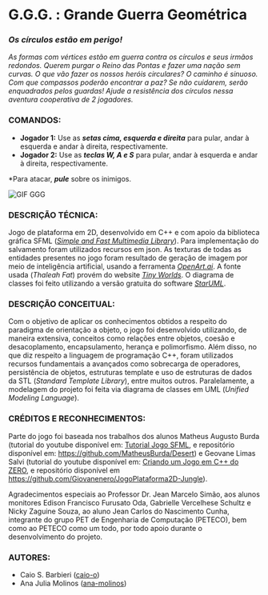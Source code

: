 # G.G.G. : Grande Guerra Geométrica
### _Os círculos estão em perigo!_

_As formas com vértices estão em guerra contra os círculos e seus irmãos redondos. Querem purgar o Reino das Pontas e fazer uma nação sem curvas. O que vão fazer os nossos heróis circulares? O caminho é sinuoso. Com que compassos poderão encontrar a paz? Se não cuidarem, serão enquadrados pelos guardas! Ajude a resistência dos círculos nessa aventura cooperativa de 2 jogadores._

### COMANDOS:
- **Jogador 1:** Use as _**setas cima, esquerda e direita**_ para pular, andar à esquerda e andar à direita, respectivamente.
- **Jogador 2:** Use as _**teclas W, A e S**_ para pular, andar à esquerda e andar à direita, respectivamente.
  
*Para atacar, _**pule**_ sobre os inimigos.

![GIF GGG](https://github.com/user-attachments/assets/afe00fb7-7df7-46d7-9307-102d94c15923)


### DESCRIÇÃO TÉCNICA:
Jogo de plataforma em 2D, desenvolvido em C++ e com apoio da biblioteca gráfica SFML (_[Simple and Fast Multimedia Library](https://www.sfml-dev.org/)_).
Para implementação do salvamento foram utilizados recursos em json.
As texturas de todas as entidades presentes no jogo foram resultado de geração de imagem por meio de inteligência artificial, usando a ferramenta _[OpenArt.ai](https://openart.ai/home)_.
A fonte usada (_Thaleah Fat_) provém do website _[Tiny Worlds](https://tinyworlds.itch.io/free-pixel-font-thaleah)_. O diagrama de classes foi feito utilizando a versão gratuita do software [_StarUML_](https://staruml.io/).

### DESCRIÇÃO CONCEITUAL:
Com o objetivo de aplicar os conhecimentos obtidos a respeito do paradigma de orientação a objeto, o jogo foi desenvolvido utilizando, de maneira extensiva, conceitos como relações entre objetos, coesão e desacoplamento, encapsulamento, herança e polimorfismo. Além disso, no que diz respeito a linguagem de programação C++, foram utilizados recursos fundamentais a avançados como sobrecarga de operadores, persistência de objetos, estruturas template e uso de estruturas de dados da STL (_Standard Template Library_), entre muitos outros. Paralelamente, a modelagem do projeto foi feita via diagrama de classes em UML (_Unified Modeling Language_).

### CRÉDITOS E RECONHECIMENTOS:
Parte do jogo foi baseada nos trabalhos dos alunos Matheus Augusto Burda (tutorial do youtube disponível em: [Tutorial Jogo SFML](https://www.youtube.com/playlist?list=PLSPev71NbUEBIQlT2QCd-gN6l_mNVw1cJ), e repositório disponível em: https://github.com/MatheusBurda/Desert) e Geovane Limas Salvi (tutorial do youtube disponível em: [Criando um Jogo em C++ do ZERO](https://www.youtube.com/playlist?list=PLR17O9xbTbIBBoL3lli44N8LdZVvg-_uZ), e repositório disponível em https://github.com/Giovanenero/JogoPlataforma2D-Jungle).

Agradecimentos especiais ao Professor Dr. Jean Marcelo Simão, aos alunos monitores Edison Francisco Furusato Oda, Gabrielle Vercelhese Schultz e Nicky Zaguine Souza, ao aluno Jean Carlos do Nascimento Cunha, integrante do grupo PET de Engenharia de Computação (PETECO), bem como ao PETECO como um todo, por todo apoio durante o desenvolvimento do projeto.
 
### AUTORES: 
- Caio S. Barbieri ([caio-o](https://github.com/caio-o))
- Ana Julia Molinos ([ana-molinos](https://github.com/ana-molinos))
